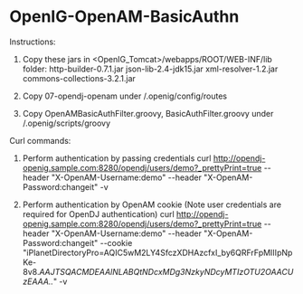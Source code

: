 # OpenIG-OpenAM-BasicAuthn

Instructions:
1. Copy these jars in <OpenIG_Tomcat>/webapps/ROOT/WEB-INF/lib folder:
 http-builder-0.7.1.jar
 json-lib-2.4-jdk15.jar
 xml-resolver-1.2.jar
 commons-collections-3.2.1.jar

2. Copy 07-opendj-openam under <User-Home>/.openig/config/routes

3. Copy OpenAMBasicAuthFilter.groovy, BasicAuthFilter.groovy under <User-Home>/.openig/scripts/groovy


Curl commands:

1. Perform authentication by passing credentials
curl http://opendj-openig.sample.com:8280/opendj/users/demo?_prettyPrint=true --header "X-OpenAM-Username:demo" --header "X-OpenAM-Password:changeit" -v

2. Perform authentication by OpenAM cookie (Note user credentials are required for OpenDJ authentication)
curl http://opendj-openig.sample.com:8280/opendj/users/demo?_prettyPrint=true --header "X-OpenAM-Username:demo" --header "X-OpenAM-Password:changeit" --cookie "iPlanetDirectoryPro=AQIC5wM2LY4SfczXDHAzcfxI_by6QRFrFpMIIIpNpKe-8v8.*AAJTSQACMDEAAlNLABQtNDcxMDg3NzkyNDcyMTIzOTU2OAACUzEAAA..*" -v



